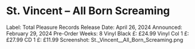 # St. Vincent – All Born Screaming

Label: Total Pleasure Records
Release Date: April 26, 2024
Announced: February 29, 2024
Pre-Order Weeks: 8
Vinyl Black £: £24.99
Vinyl Col 1 £: £27.99
CD 1 £: £11.99
Screenshot: St._Vincent__All_Born_Screaming.png